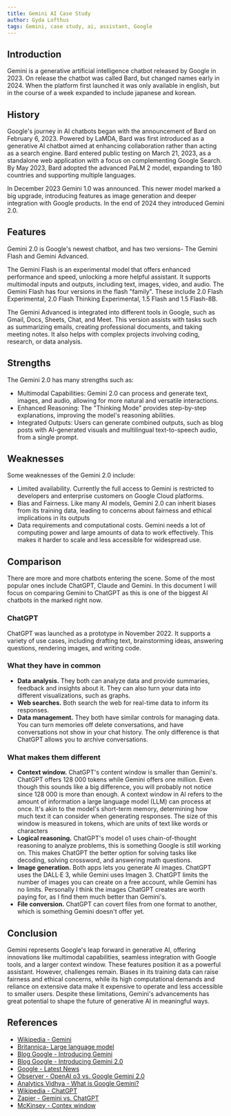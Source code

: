 ```yaml
---
title: Gemini AI Case Study
author: Gyda Lofthus
tags: Gemini, case study, ai, assistant, Google
---
```


## Introduction

Gemini is a generative artificial intelligence chatbot released by Google in 2023. On release the chatbot was called Bard, but changed names early in 2024. When the platform first launched it was only available in english, but in the course of a week expanded to include japanese and korean.

## History

Google's journey in AI chatbots began with the announcement of Bard on February 6, 2023. Powered by LaMDA, Bard was first introduced as a generative AI chatbot aimed at enhancing collaboration rather than acting as a search engine. Bard entered public testing on March 21, 2023, as a standalone web application with a focus on complementing Google Search. By May 2023, Bard adopted the advanced PaLM 2 model, expanding to 180 countries and supporting multiple languages.

In December 2023 Gemini 1.0 was announced. This newer model marked a big upgrade, introducing features as image generation and deeper integration with Google products. In the end of 2024 they introduced Gemini 2.0.

## Features

Gemini 2.0 is Google's newest chatbot, and has two versions- The Gemini Flash and Gemini Advanced.

The Gemini Flash is an experimental model that offers enhanced performance and speed, unlocking a more helpful assistant. It supports multimodal inputs and outputs, including text, images, video, and audio. The Gemini Flash has four versions in the flash "family". These include 2.0 Flash Experimental, 2.0 Flash Thinking Experimental, 1.5 Flash and 1.5 Flash-8B.

The Gemini Advanced is integrated into different tools in Google, such as Gmail, Docs, Sheets, Chat, and Meet. This version assists with tasks such as summarizing emails, creating professional documents, and taking meeting notes. It also helps with complex projects involving coding, research, or data analysis.

## Strengths

The Gemini 2.0 has many strengths such as:

- Multimodal Capabilities: Gemini 2.0 can process and generate text, images, and audio, allowing for more natural and versatile interactions.
- Enhanced Reasoning: The "Thinking Mode" provides step-by-step explanations, improving the model's reasoning abilities.
- Integrated Outputs: Users can generate combined outputs, such as blog posts with AI-generated visuals and multilingual text-to-speech audio, from a single prompt.

## Weaknesses

Some weaknesses of the Gemini 2.0 include:

- Limited availability. Currently the full access to Gemini is restricted to developers and enterprise customers on Google Cloud platforms.
- Bias and Fairness. Like many AI models, Gemini 2.0 can inherit biases from its training data, leading to concerns about fairness and ethical implications in its outputs
- Data requirements and computational costs. Gemini needs a lot of computing power and large amounts of data to work effectively. This makes it harder to scale and less accessible for widespread use.

## Comparison
There are more and more chatbots entering the scene. Some of the most popular ones include ChatGPT, Claude and Gemini. In this document I will focus on comparing Gemini to ChatGPT as this is one of the biggest AI chatbots in the marked right now.

### ChatGPT
ChatGPT was launched as a prototype in November 2022. It supports a variety of use cases, including drafting text, brainstorming ideas, answering questions, rendering images, and writing code.

### What they have in common
- **Data analysis.** They both can analyze data and provide summaries, feedback and insights about it. They can also turn your data into different visualizations, such as graphs.
- **Web searches.** Both search the web for real-time data to inform its responses. 
- **Data management.** They both have similar controls for managing data. You can turn memories off delete conversations, and have conversations not show in your chat history. The only difference is that ChatGPT allows you to archive conversations. 

### What makes them different
- **Context window.** ChatGPT's content window is smaller than Gemini's. ChatGPT offers 128 000 tokens while Gemini offers one million. Even though this sounds like a big difference, you will probably not notice since 128 000 is more than enough. A context window in AI refers to the amount of information a large language model (LLM) can process at once. It's akin to the model's short-term memory, determining how much text it can consider when generating responses. The size of this window is measured in tokens, which are units of text like words or characters
- **Logical reasoning.** ChatGPT's model o1 uses chain-of-thought reasoning to analyze problems, this is something Google is still working on. This makes ChatGPT the better option for solving tasks like decoding, solving crossword, and answering math questions. 
- **Image generation.** Both apps lets you generate AI images. ChatGPT uses the DALL·E 3, while Gemini uses Imagen 3. ChatGPT limits the number of images you can create on a free account, while Gemini has no limits. Personally I think the images ChatGPT creates are worth paying for, as I find them much better than Gemini's. 
- **File conversion.** ChatGPT can covert files from one format to another, which is something Gemini doesn't offer yet. 


## Conclusion
Gemini represents Google's leap forward in generative AI, offering innovations like multimodal capabilities, seamless integration with Google tools, and a larger context window. These features position it as a powerful assistant. However, challenges remain. Biases in its training data can raise fairness and ethical concerns, while its high computational demands and reliance on extensive data make it expensive to operate and less accessible to smaller users. Despite these limitations, Gemini's advancements has great potential to shape the future of generative AI in meaningful ways.


## References

- [Wikipedia - Gemini](<https://en.wikipedia.org/wiki/Gemini_(chatbot)#History>)
- [Britannica- Large language model](https://www.britannica.com/topic/large-language-model)
- [Blog Google - Introducing Gemini](https://blog.google/technology/ai/google-gemini-ai/?utm_source=chatgpt.com#sundar-note)
- [Blog Google - Introducing Gemini 2.0](https://blog.google/technology/google-deepmind/google-gemini-ai-update-december-2024/?utm_source=chatgpt.com#ceo-message)
- [Google - Latest News](https://blog.google/feed/google-workspace-generative-ai-features/?utm_source=chatgpt.com)
- [Observer - OpenAI o3 vs. Google Gemini 2.0](https://observer.com/2025/01/openai-google-gemini-agi/?utm_source=chatgpt.com)
- [Analytics Vidhya - What is Google Gemini?](https://www.analyticsvidhya.com/blog/2023/12/what-is-google-gemini-features-usage-and-limitations/?utm_source=chatgpt.com#h-google-gemini-limitations)
- [Wikipedia - ChatGPT](https://no.wikipedia.org/wiki/ChatGPT)
- [Zapier - Gemini vs. ChatGPT](https://zapier.com/blog/gemini-vs-chatgpt/)
- [McKinsey - Contex window](https://www.mckinsey.com/featured-insights/mckinsey-explainers/what-is-a-context-window?utm_source=chatgpt.com)